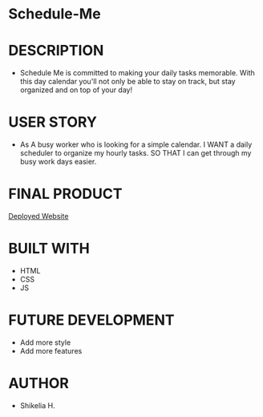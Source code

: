 # Schedule-Me

# DESCRIPTION

- Schedule Me is committed to making your daily tasks memorable. With this day calendar you'll not only be able to stay on track, but stay organized and on top of your day!

# USER STORY

- As A busy worker who is looking for a simple calendar. I WANT a daily scheduler to organize my hourly tasks. SO THAT I can get through my busy work days easier.

# FINAL PRODUCT

[Deployed Website](https://shagens.github.io/Schedule-Me/)

# BUILT WITH

- HTML
- CSS
- JS

# FUTURE DEVELOPMENT

- Add more style
- Add more features

# AUTHOR

- Shikelia H. 

